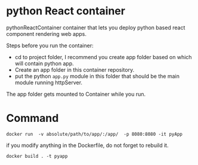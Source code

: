 # python React container
pythonReactContainer container that lets you deploy python based react component rendering web apps.

Steps before you run the container:

* cd to project folder, I recommend you create app folder based on which will contain python app.
* Create an app folder in this container repository.
* put the python `app.py` module in this folder that should be the main module running httpServer.

The app folder gets mounted to Container while you run.

Command
=======
`docker run  -v absolute/path/to/app/:/app/  -p 8080:8080 -it pyApp`

if you modify anything in the Dockerfile, do not forget to rebuild it.

`docker build . -t pyapp`
